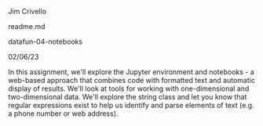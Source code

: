 Jim Crivello   
   
readme.md  
   
datafun-04-notebooks  
   
02/06/23


In this assignment, we'll explore the Jupyter environment and notebooks - a web-based approach that combines code with formatted text and automatic display of results.  We'll look at tools for working with one-dimensional and two-dimensional data.  We'll explore the string class and let you know that regular expressions exist to help us identify and parse elements of text (e.g. a phone number or web address). 